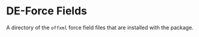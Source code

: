 # DE-Force Fields

A directory of the `offxml` force field files that are installed with the package.